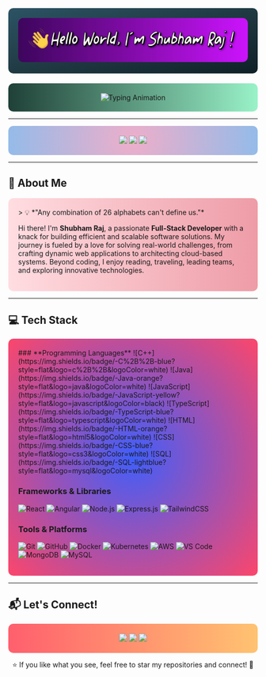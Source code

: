 

<div align="center" style="background: linear-gradient(to bottom right, #2C5364, #203A43, #0F2027); padding: 20px; border-radius: 10px;">
  <a href="https://shubhamraj-24.github.io/Shubham-Raj-Portfolio/" target="_blank" rel="noopener noreferrer">
    <img src="https://github.com/shubhamraj-24/shubhamraj-24/blob/main/assets/shubham_gif4.gif" alt="👋 Hello World" style="border-radius: 10px;"/>
  </a>
</div>

<div align="center" style="background: linear-gradient(to right, #1f4037, #99f2c8); padding: 20px; border-radius: 10px; margin-top: 20px;">
  <img src="https://readme-typing-svg.herokuapp.com?font=Fira+Code&weight=500&size=28&pause=1000&color=F75C7E&center=true&vCenter=true&width=600&lines=Hello%2C+I'm+Shubham+Raj!+%F0%9F%91%8B;Developer+%7C+Debugger+%7C+Deployer;Passionate+about+Innovation+%F0%9F%9A%80" alt="Typing Animation" />
</div>

---

<div align="center" style="background: radial-gradient(circle, rgba(238,174,202,1) 0%, rgba(148,187,233,1) 100%); padding: 20px; border-radius: 10px;">
  <a href="mailto:shubham321raj@gmail.com"><img src="https://img.shields.io/badge/Email-D14836?style=for-the-badge&logo=gmail&logoColor=white" /></a>
  <a href="https://www.linkedin.com/in/shubham-raj-38a516204"><img src="https://img.shields.io/badge/LinkedIn-0077B5?style=for-the-badge&logo=linkedin&logoColor=white" /></a>
  <a href="https://shubhamraj-24.github.io/Shubham-Raj-Portfolio/"><img src="https://img.shields.io/badge/Portfolio-20C997?style=for-the-badge&logo=githubpages&logoColor=white" /></a>
</div>

---

## 🌟 About Me  

<div style="background: linear-gradient(to left, #ee9ca7, #ffdde1); padding: 20px; border-radius: 10px;">
> 💡 *"Any combination of 26 alphabets can't define us."*  

Hi there! I'm **Shubham Raj**, a passionate **Full-Stack Developer** with a knack for building efficient and scalable software solutions. My journey is fueled by a love for solving real-world challenges, from crafting dynamic web applications to architecting cloud-based systems. Beyond coding, I enjoy reading, traveling, leading teams, and exploring innovative technologies.  
</div>

---

## 💻 Tech Stack  

<div style="background: radial-gradient(circle, rgba(63,94,251,1) 0%, rgba(252,70,107,1) 100%); padding: 20px; border-radius: 10px;">
### **Programming Languages**
![C++](https://img.shields.io/badge/-C%2B%2B-blue?style=flat&logo=c%2B%2B&logoColor=white)
![Java](https://img.shields.io/badge/-Java-orange?style=flat&logo=java&logoColor=white)
![JavaScript](https://img.shields.io/badge/-JavaScript-yellow?style=flat&logo=javascript&logoColor=black)
![TypeScript](https://img.shields.io/badge/-TypeScript-blue?style=flat&logo=typescript&logoColor=white)
![HTML](https://img.shields.io/badge/-HTML-orange?style=flat&logo=html5&logoColor=white)
![CSS](https://img.shields.io/badge/-CSS-blue?style=flat&logo=css3&logoColor=white)
![SQL](https://img.shields.io/badge/-SQL-lightblue?style=flat&logo=mysql&logoColor=white)

### **Frameworks & Libraries**
![React](https://img.shields.io/badge/-React-blue?style=flat&logo=react&logoColor=white)
![Angular](https://img.shields.io/badge/-Angular-red?style=flat&logo=angular&logoColor=white)
![Node.js](https://img.shields.io/badge/-Node.js-green?style=flat&logo=nodedotjs&logoColor=white)
![Express.js](https://img.shields.io/badge/-Express.js-lightgrey?style=flat&logo=express&logoColor=black)
![TailwindCSS](https://img.shields.io/badge/-TailwindCSS-teal?style=flat&logo=tailwindcss&logoColor=white)

### **Tools & Platforms**
![Git](https://img.shields.io/badge/-Git-orange?style=flat&logo=git&logoColor=white)
![GitHub](https://img.shields.io/badge/-GitHub-black?style=flat&logo=github&logoColor=white)
![Docker](https://img.shields.io/badge/-Docker-blue?style=flat&logo=docker&logoColor=white)
![Kubernetes](https://img.shields.io/badge/-Kubernetes-lightblue?style=flat&logo=kubernetes&logoColor=white)
![AWS](https://img.shields.io/badge/-AWS-orange?style=flat&logo=amazon&logoColor=white)
![VS Code](https://img.shields.io/badge/-VSCode-blue?style=flat-square&logo=visualstudiocode)
![MongoDB](https://img.shields.io/badge/-MongoDB-green?style=flat-square&logo=mongodb)
![MySQL](https://img.shields.io/badge/-MySQL-blue?style=flat-square&logo=mysql)
</div>

---

## 📬 Let's Connect!  

<div style="background: linear-gradient(to right, #ff5f6d, #ffc371); padding: 20px; border-radius: 10px; text-align: center;">
  <a href="mailto:shubham321raj@gmail.com"><img src="https://img.shields.io/badge/Email-red?style=for-the-badge&logo=gmail&logoColor=white" /></a>
  <a href="https://www.linkedin.com/in/shubham-raj-38a516204"><img src="https://img.shields.io/badge/LinkedIn-blue?style=for-the-badge&logo=linkedin&logoColor=white" /></a>
  <a href="https://shubhamraj-24.github.io/Shubham-Raj-Portfolio/"><img src="https://img.shields.io/badge/Portfolio-green?style=for-the-badge&logo=githubpages&logoColor=white" /></a>
</div>

<p align="center">⭐ If you like what you see, feel free to star my repositories and connect! 🚀</p>
